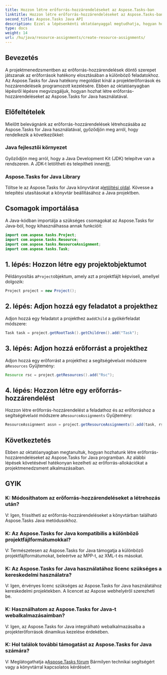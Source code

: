 ```yaml
---
title: Hozzon létre erőforrás-hozzárendeléseket az Aspose.Tasks-ban
linktitle: Hozzon létre erőforrás-hozzárendeléseket az Aspose.Tasks-ban
second_title: Aspose.Tasks Java API
description: Ezzel a lépésenkénti oktatóanyaggal megtudhatja, hogyan hozhat létre erőforrás-hozzárendeléseket az Aspose.Tasks for Java alkalmazásban. A hatékony projekt erőforrás-kezelés egyszerűvé vált.
type: docs
weight: 14
url: /hu/java/resource-assignments/create-resource-assignments/
---
```

## Bevezetés
A projektmenedzsmentben az erőforrás-hozzárendelések döntő szerepet játszanak az erőforrások hatékony elosztásában a különböző feladatokhoz. Az Aspose.Tasks for Java hatékony megoldást kínál a projekterőforrások és hozzárendeléseik programozott kezelésére. Ebben az oktatóanyagban lépésről lépésre megvizsgáljuk, hogyan hozhat létre erőforrás-hozzárendeléseket az Aspose.Tasks for Java használatával.
## Előfeltételek
Mielőtt belevágnánk az erőforrás-hozzárendelések létrehozásába az Aspose.Tasks for Java használatával, győződjön meg arról, hogy rendelkezik a következőkkel:
### Java fejlesztői környezet
 Győződjön meg arról, hogy a Java Development Kit (JDK) telepítve van a rendszeren. A JDK-t letöltheti és telepítheti innen[itt](https://www.oracle.com/java/technologies/javase-jdk11-downloads.html).
### Aspose.Tasks for Java Library
 Töltse le az Aspose.Tasks for Java könyvtárat a[letöltési oldal](https://releases.aspose.com/tasks/java/). Kövesse a telepítési utasításokat a könyvtár beállításához a Java projektben.

## Csomagok importálása
A Java-kódban importálja a szükséges csomagokat az Aspose.Tasks for Java-ból, hogy kihasználhassa annak funkcióit:
```java
import com.aspose.tasks.Project;
import com.aspose.tasks.Resource;
import com.aspose.tasks.ResourceAssignment;
import com.aspose.tasks.Task;
```

## 1. lépés: Hozzon létre egy projektobjektumot
 Példányosítás a`Project`objektum, amely azt a projektfájlt képviseli, amellyel dolgozik:
```java
Project project = new Project();
```
## 2. lépés: Adjon hozzá egy feladatot a projekthez
 Adjon hozzá egy feladatot a projekthez a`addChild` a gyökérfeladat módszere:
```java
Task task = project.getRootTask().getChildren().add("Task");
```
## 3. lépés: Adjon hozzá erőforrást a projekthez
 Adjon hozzá egy erőforrást a projekthez a segítségével`add` módszere a`Resources` Gyűjtemény:
```java
Resource rsc = project.getResources().add("Rsc");
```
## 4. lépés: Hozzon létre egy erőforrás-hozzárendelést
 Hozzon létre erőforrás-hozzárendelést a feladathoz és az erőforráshoz a segítségével`add` módszere a`ResourceAssignments` Gyűjtemény:
```java
ResourceAssignment assn = project.getResourceAssignments().add(task, rsc);
```

## Következtetés
Ebben az oktatóanyagban megtanultuk, hogyan hozhatunk létre erőforrás-hozzárendeléseket az Aspose.Tasks for Java programban. Az alábbi lépések követésével hatékonyan kezelheti az erőforrás-allokációkat a projektmenedzsment alkalmazásaiban.
## GYIK
### K: Módosíthatom az erőforrás-hozzárendeléseket a létrehozás után?
V: Igen, frissítheti az erőforrás-hozzárendeléseket a könyvtárban található Aspose.Tasks Java metódusokhoz.
### K: Az Aspose.Tasks for Java kompatibilis a különböző projektfájlformátumokkal?
V: Természetesen az Aspose.Tasks for Java támogatja a különböző projektfájlformátumokat, beleértve az MPP-t, az XML-t és másokat.
### K: Az Aspose.Tasks for Java használatához licenc szükséges a kereskedelmi használatra?
V: Igen, érvényes licenc szükséges az Aspose.Tasks for Java használatához kereskedelmi projektekben. A licencet az Aspose webhelyéről szerezheti be.
### K: Használhatom az Aspose.Tasks for Java-t webalkalmazásaimban?
V: Igen, az Aspose.Tasks for Java integrálható webalkalmazásaiba a projekterőforrások dinamikus kezelése érdekében.
### K: Hol találok további támogatást az Aspose.Tasks for Java számára?
 V: Meglátogathatja a[Aspose.Tasks fórum](https://forum.aspose.com/c/tasks/15) Bármilyen technikai segítségért vagy a könyvtárral kapcsolatos kérdésért.